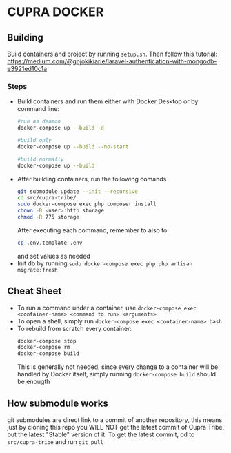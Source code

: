 # CUPRA DOCKER

## Building
Build containers and project by running `setup.sh`.
Then follow this tutorial: https://medium.com/@gnjokikiarie/laravel-authentication-with-mongodb-e3921ed10c1a

### Steps
- Build containers and run them either with Docker Desktop or by command line:
  ```bash
  #run as deamon
  docker-compose up --build -d
  ```
  ```bash
  #build only
  docker-compose up --build --no-start
  ```
  ```bash
  #build normally
  docker-compose up --build

- After building containers, run the following comands
  ```bash
  git submodule update --init --recursive
  cd src/cupra-tribe/
  sudo docker-compose exec php composer install
  chown -R <user>:http storage
  chmod -R 775 storage
  ```
  After executing each command, remember to also to
  ```bash
  cp .env.template .env
  ```
  and set values as needed
- Init db by running `sudo docker-compose exec php php artisan migrate:fresh`

## Cheat Sheet
- To run a command under a container, use `docker-compose exec <container-name> <command to run> <arguments>`
- To open a shell, simply run `docker-compose exec <container-name> bash`
- To rebuild from scratch every container:
  ```bash
  docker-compose stop
  docker-compose rm
  docker-compose build
  ```
  This is generally not needed, since every change to a container will be handled by Docker itself, simply running `docker-compose build` should be enougth

## How submodule works
git submodules are direct link to a commit of another repository, this means just by cloning this repo you WILL NOT get the latest commit of Cupra Tribe, but the latest "Stable" version of it.
To get the latest commit, cd to `src/cupra-tribe` and run `git pull`
